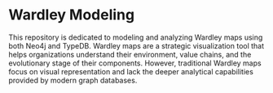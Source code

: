 # Wardley Modeling
This repository is dedicated to modeling and analyzing Wardley maps using both Neo4j and TypeDB. Wardley maps are a strategic visualization tool that helps organizations understand their environment, value chains, and the evolutionary stage of their components. However, traditional Wardley maps focus on visual representation and lack the deeper analytical capabilities provided by modern graph databases.
